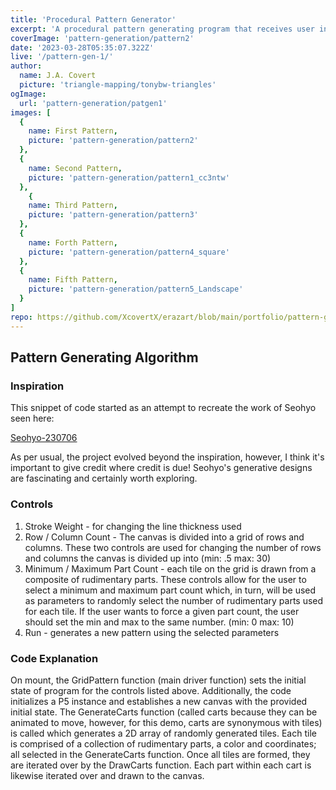 ```yaml
---
title: 'Procedural Pattern Generator'
excerpt: 'A procedural pattern generating program that receives user inputs to build a randomly generated pattern.'
coverImage: 'pattern-generation/pattern2'
date: '2023-03-28T05:35:07.322Z'
live: '/pattern-gen-1/'
author:
  name: J.A. Covert
  picture: 'triangle-mapping/tonybw-triangles'
ogImage:
  url: 'pattern-generation/patgen1'
images: [
  {
    name: First Pattern,
    picture: 'pattern-generation/pattern2'
  },
  {
    name: Second Pattern,
    picture: 'pattern-generation/pattern1_cc3ntw'
  },
    {
    name: Third Pattern,
    picture: 'pattern-generation/pattern3'
  },
  {
    name: Forth Pattern,
    picture: 'pattern-generation/pattern4_square'
  },
  {
    name: Fifth Pattern,
    picture: 'pattern-generation/pattern5_Landscape'
  }
]
repo: https://github.com/XcovertX/erazart/blob/main/portfolio/pattern-gen-core/generative-patterns.tsx
---
```


## Pattern Generating Algorithm

### Inspiration
This snippet of code started as an attempt to recreate the work of Seohyo seen here: 

[Seohyo-230706](https://www.instagram.com/reel/CuW8W-HuUUU/?utm_source=ig_web_copy_link&igshid=MzRlODBiNWFlZA==)

As per usual, the project evolved beyond the inspiration, however, I think it's important to give credit where credit is due! Seohyo's generative designs are fascinating and certainly worth exploring. 

### Controls

1. Stroke Weight - for changing the line thickness used
2. Row / Column Count - The canvas is divided into a grid of rows and columns. These two controls are used for changing the number of rows and columns the canvas is divided up into (min: .5 max: 30)
3. Minimum / Maximum Part Count - each tile on the grid is drawn from a composite of rudimentary parts. These controls allow for the user to select a minimum and maximum part count which, in turn, will be used as parameters to randomly select the number of rudimentary parts used for each tile. If the user wants to force a given part count, the user should set the min and max to the same number. (min: 0 max: 10)
4. Run - generates a new pattern using the selected parameters

### Code Explanation

On mount, the GridPattern function (main driver function) sets the initial state of program for the controls listed above. Additionally, the code initializes a P5 instance and establishes a new canvas with the provided initial state. The GenerateCarts function (called carts because they can be animated to move, however, for this demo, carts are synonymous with tiles) is called which generates a 2D array of randomly generated tiles. Each tile is comprised of a collection of rudimentary parts, a color and coordinates; all selected in the GenerateCarts function. Once all tiles are formed, they are iterated over by the DrawCarts function. Each part within each cart is likewise iterated over and drawn to the canvas.
